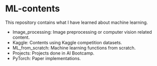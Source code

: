# ML-contents

This repository contains what I have learned about machine learning.  

- Image_processing: Image preprocessing or computer vision related content.
- Kaggle: Contents using Kaggle competition datasets.
- ML_from_scratch: Machine learning functions from scratch.
- Projects: Projects done in AI Bootcamp.
- PyTorch: Paper implementations.

